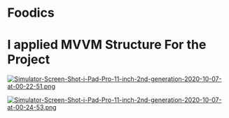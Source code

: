 # Foodics
# I applied MVVM Structure For the Project 
[![Simulator-Screen-Shot-i-Pad-Pro-11-inch-2nd-generation-2020-10-07-at-00-22-51.png](https://i.postimg.cc/zvTgKYsF/Simulator-Screen-Shot-i-Pad-Pro-11-inch-2nd-generation-2020-10-07-at-00-22-51.png)](https://postimg.cc/D4y03HyS)



[![Simulator-Screen-Shot-i-Pad-Pro-11-inch-2nd-generation-2020-10-07-at-00-24-53.png](https://i.postimg.cc/R0jhRbQs/Simulator-Screen-Shot-i-Pad-Pro-11-inch-2nd-generation-2020-10-07-at-00-24-53.png)](https://postimg.cc/xk39j5ZM)
